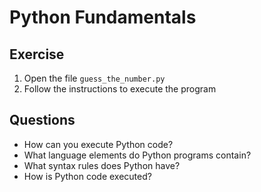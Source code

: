 
# Python Fundamentals

## Exercise

1. Open the file `guess_the_number.py`
2. Follow the instructions to execute the program

## Questions

* How can you execute Python code?
* What language elements do Python programs contain?
* What syntax rules does Python have?
* How is Python code executed?
